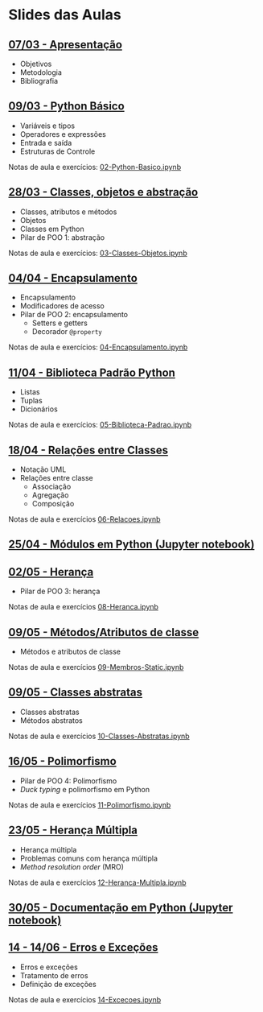 # Slides das Aulas

## [07/03 - Apresentação](./slides/01-intro/01-intro.html)
 - Objetivos
 - Metodologia
 - Bibliografia

## [09/03 - Python Básico](./slides/02-python-basico/02-python-basico.html)
 - Variáveis e tipos
 - Operadores e expressões
 - Entrada e saída
 - Estruturas de Controle

Notas de aula e exercícios: [02-Python-Basico.ipynb](./slides/02-python-basico/02-Python-Basico.ipynb)

## [28/03 - Classes, objetos e abstração](./slides/03-classes-objetos/03-classes-objetos.html)
 - Classes, atributos e métodos
 - Objetos
 - Classes em Python
 - Pilar de POO 1: abstração

Notas de aula e exercícios: [03-Classes-Objetos.ipynb](./slides/03-classes-objetos/03-Classes-Objetos.ipynb)

## [04/04 - Encapsulamento](./slides/04-encapsulamento/04-encapsulamento.html)
 - Encapsulamento
 - Modificadores de acesso
 - Pilar de POO 2: encapsulamento
    - Setters e getters
    - Decorador `@property`

Notas de aula e exercícios: [04-Encapsulamento.ipynb](./slides/04-encapsulamento/04-Encapsulamento.ipynb)

## [11/04 - Biblioteca Padrão Python](./slides/05-biblioteca-padrao/05-biblioteca-padrao.html)
 - Listas
 - Tuplas
 - Dicionários

Notas de aula e exercícios: [05-Biblioteca-Padrao.ipynb](./slides/05-biblioteca-padrao/05-Biblioteca-Padrao.ipynb)

## [18/04 - Relações entre Classes](./slides/06-relacoes/06-relacoes.html)
 - Notação UML
 - Relações entre classe
    - Associação
    - Agregação
    - Composição

Notas de aula e exercícios [06-Relacoes.ipynb](./slides/06-relacoes/06-Relacoes.ipynb)

## [25/04 - Módulos em Python (Jupyter notebook)](./slides/07-modulos/07-Modulos.ipynb)

## [02/05 - Herança](./slides/08-heranca/08-heranca.html)
 - Pilar de POO 3: herança

Notas de aula e exercícios [08-Heranca.ipynb](./slides/08-heranca/08-Heranca.ipynb)

## [09/05 - Métodos/Atributos de classe](./slides/09-membros-static/09-membros-static.html)
 - Métodos e atributos de classe

Notas de aula e exercícios [09-Membros-Static.ipynb](./slides//09-membros-static/09-Membros-Static.ipynb)

## [09/05 - Classes abstratas](./slides/10-classes-abstratas/10-classes-abstratas.html)
 - Classes abstratas
 - Métodos abstratos

Notas de aula e exercícios [10-Classes-Abstratas.ipynb](./slides/10-classes-abstratas/10-Classes-Abstratas.ipynb)

## [16/05 - Polimorfismo](./slides/11-polimorfismo/11-polimorfismo.html)
 - Pilar de POO 4: Polimorfismo
 - *Duck typing* e polimorfismo em Python

Notas de aula e exercícios [11-Polimorfismo.ipynb](./slides/11-polimorfismo/11-Polimorfismo.ipynb)

## [23/05 - Herança Múltipla](./slides/12-heranca-multipla/12-heranca-multipla.html)
 - Herança múltipla
 - Problemas comuns com herança múltipla
 - *Method resolution order* (MRO)

Notas de aula e exercícios [12-Heranca-Multipla.ipynb](./slides/12-heranca-multipla/12-Heranca-Multipla.ipynb)

## [30/05 - Documentação em Python (Jupyter notebook)](./slides/13-documentacao/13-Documentacao.ipynb)

## [14 - 14/06 - Erros e Exceções](./slides/14-excecoes/14-excecoes.html)
 - Erros e exceções
 - Tratamento de erros
 - Definição de exceções

Notas de aula e exercícios [14-Excecoes.ipynb](./slides/14-excecoes/14-Excecoes.ipynb)

<!--

## [15 - 21/06 - Interfaces Gráficas](./15-gui)
- Interfaces gráficas em Python com Tkinter
- Componentes (widgets):
   - *label*
   - *frame*
   - *entry*
   - *button*

Anotações e exercícios da aula (Jupyter notebook) [15-GUI.ipynb](./15-gui/15-GUI.ipynb)

[Solução para a calculadora](./15-gui/calculadora_resolucao.ipynb)

## [16 - 28/06 - Padrão de Projeto MVC (Jupyter notebook)](./16-mvc/16-MVC.ipynb)

## [17 - 30/06 - Widgets TK Adicionais (Jupyter notebook)](./17-gui-extra/17-gui-extra.ipynb)

## [18 - 05/07 - Projeto Final (Jupyter notebook)](./18-projeto-final/Projeto_Final_2022.1.ipynb)

[Dicas para implementação](./18-projeto-final/Projeto_Final_dicas.ipynb)

## [23 - 31/01 - Projeto Final 1(Jupyter notebook)](./23-projeto_final1/23-Projeto_Final_parte1.ipynb)
- Implementação do projeto final -- parte 1

## [24 - 02/02 - Projeto Final 2(Jupyter notebook)](./24-projeto_final2/24-Projeto_Final_parte2.ipynb)
- Implementação do projeto final -- parte 2

-->